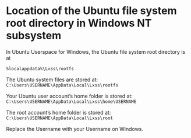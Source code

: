 # Location of the Ubuntu file system root directory in Windows NT subsystem

In Ubuntu Userspace for Windows, the Ubuntu file system root directory is at

`%localappdata%\Lxss\rootfs`

The Ubuntu system files are stored at:
`C:\Users\USERNAME\AppData\Local\Lxss\rootfs`

Your Ubuntu user account’s home folder is stored at:
`C:\Users\USERNAME\AppData\Local\Lxss\home\USERNAME`

The root account’s home folder is stored at:
`C:\Users\USERNAME\AppData\Local\Lxss\root`

Replace the Username with your Username on Windows.
